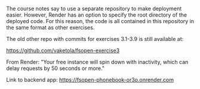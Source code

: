The course notes say to use a separate repository to make deployment easier.
However, Render has an option to specify the root directory of the deployed code.
For this reason, the code is all contained in this repository in the same format as other exercises.

The old other repo with commits for exercises 3.1-3.9 is still available at:

https://github.com/vaketola/fsopen-exercise3

From Render: "Your free instance will spin down with inactivity, which can delay requests by 50 seconds or more."

Link to backend app: https://fsopen-phonebook-or3o.onrender.com
